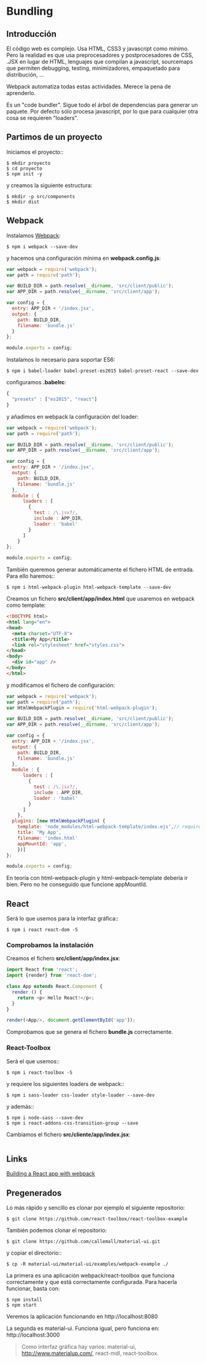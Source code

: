 # Bundling

## Introducción
El código web es complejo. Usa HTML, CSS3 y javascript como mínimo. Pero la realidad es que usa preprocesadores y postprocesadores de CSS, .JSX en lugar de HTML, lenguajes que compilan a javascript, sourcemaps que permiten debugging, testing, minimizadores, empaquetado para distribución, ...

Webpack automatiza todas estas actividades. Merece la pena de aprenderlo.

Es un "code bundler". Sigue todo el árbol de dependencias para generar un paquete. Por defecto sólo procesa javascript, por lo que para cualquier otra cosa se requieren "loaders".

## Partimos de un proyecto

Iniciamos el proyecto::
```
$ mkdir proyecto
$ cd proyecto
$ npm init -y
```

y creamos la siguiente estructura:
```
$ mkdir -p src/components
$ mkdir dist
```

## Webpack

Instalamos [Webpack](https://webpack.js.org/):
```
$ npm i webpack --save-dev
```

y hacemos una configuración mínima en **webpack.config.js**:

```js
var webpack = require('webpack');
var path = require('path');

var BUILD_DIR = path.resolve(__dirname, 'src/client/public');
var APP_DIR = path.resolve(__dirname, 'src/client/app');

var config = {
  entry: APP_DIR + '/index.jsx',
  output: {
    path: BUILD_DIR,
    filename: 'bundle.js'
  }
};

module.exports = config;
```

Instalamos lo necesario para soportar ES6:
```
$ npm i babel-loader babel-preset-es2015 babel-preset-react --save-dev
```

configuramos **.babelrc**:

```js
{
  "presets" : ["es2015", "react"]
}
```

y añadimos en webpack la configuración del loader:

```js hl_lines="13 14 15 16 17 18 19 20 21"
var webpack = require('webpack');
var path = require('path');

var BUILD_DIR = path.resolve(__dirname, 'src/client/public');
var APP_DIR = path.resolve(__dirname, 'src/client/app');

var config = {
  entry: APP_DIR + '/index.jsx',
  output: {
    path: BUILD_DIR,
    filename: 'bundle.js'
  },
  module : {
      loaders : [
        {
          test : /\.jsx?/,
          include : APP_DIR,
          loader : 'babel'
        }
      ]
    }
};

module.exports = config;
```

También queremos generar automáticamente el fichero HTML de entrada. Para ello haremos::
```
$ npm i html-webpack-plugin html-webpack-template --save-dev
```
Creamos un fichero **src/client/app/index.html** que usaremos en webpack como template:

```html
<!DOCTYPE html>
<html lang="en">
<head>
  <meta charset="UTF-8">
  <title>My App</title>
  <link rel="stylesheet" href="styles.css">
</head>
<body>
  <div id="app" />
</body>
</html>
```

y modificamos el fichero de configuración:

```js
var webpack = require('webpack');
var path = require('path');
var HtmlWebpackPlugin = require('html-webpack-plugin');

var BUILD_DIR = path.resolve(__dirname, 'src/client/public');
var APP_DIR = path.resolve(__dirname, 'src/client/app');

var config = {
  entry: APP_DIR + '/index.jsx',
  output: {
    path: BUILD_DIR,
    filename: 'bundle.js'
  },
  module : {
      loaders : [
        {
          test : /\.jsx?/,
          include : APP_DIR,
          loader : 'babel'
        }
      ]
    },
  plugins: [new HtmlWebpackPlugin( {
    template: 'node_modules/html-webpack-template/index.ejs',// require('html-webpack-template'),
    title: 'My App',
    filename: 'index.html'
    appMountId: 'app',
    })]
};

module.exports = config;
```

En teoría con html-webpack-plugin y html-webpack-template debería ir bien. Pero no he conseguido que funcione appMountId.



## React

Será lo que usemos para la interfaz gráfica::
```
$ npm i react react-dom -S
```

### Comprobamos la instalación

Creamos el fichero **src/client/app/index.jsx**:

```js
import React from 'react';
import {render} from 'react-dom';

class App extends React.Component {
  render () {
    return <p> Hello React!</p>;
  }
}

render(<App/>, document.getElementById('app'));
```

Comprobamos que se genera el fichero **bundle.js** correctamente.


### React-Toolbox

Será el que usemos::
```
$ npm i react-toolbox -S
```

y requiere los siguientes loaders de webpack::
```
$ npm i sass-loader css-loader style-loader --save-dev
```

y además::
```
$ npm i node-sass --save-dev
$ npm i react-addons-css-transition-group --save
```

Cambiamos el fichero **src/cliente/app/index.jsx**:

```js
```

## Links

[Building a React app with webpack](https://egghead.io/lessons/react-building-a-react-js-app-up-and-running-with-react-and-webpack)

## Pregenerados
Lo más rápido y sencillo es clonar por ejemplo el siguiente repositorio:
```
$ git clone https://github.com/react-toolbox/react-toolbox-example
```

También podemos clonar el repositorio:
```
$ git clone https://github.com/callemall/material-ui.git
```

y copiar el directorio::
```
$ cp -R material-ui/material-ui/examples/webpack-example ./
```

La primera es una aplicación webpack/react-toolbox que funciona correctamente y que está correctamente configurada. Para hacerla funcionar, basta con:
```
$ npm install
$ npm start
```

Veremos la aplicación funcionando en http://localhost:8080

La segunda es material-ui. Funciona igual, pero funciona en: http://localhost:3000


> Como interfaz gráfica hay varios: material-ui, http://www.materialup.com/, react-mdl, react-toolbox.
